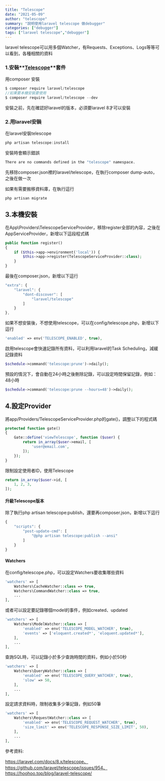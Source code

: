 ```yaml
---
title: "Telescope"
date: "2021-05-09"
author: "telescope"
summary: "說明使用laravel telescope 做debugger"
categories: ["debugger"]
tags: ["laravel telescope","debugger"]
---
```


laravel telescope可以用多個Watcher，有Requests、Exceptions、Logs等等可以看到，各種相關的資料

### 1.安裝**[Telescope](https://github.com/itsgoingd/clockwork)**套件

用composer 安裝

```javascript
$ composer require laravel/telescope
//如果要本機安裝要使用
$ composer require laravel/telescope --dev
```

安裝之前，先在確認好laravel的版本，必須要laravel 8才可以安裝

### 2.用laravel安裝

在laravel安裝telescope

```javascript
php artisan telescope:install
```

安裝時會顯示錯誤

```bash
There are no commands defined in the "telescope" namespace.
```

先移除composer.json裡的laravel/telescope，在執行composer dump-auto，之後在做一次

如果有需要搬移資料庫，在執行這行

```
php artisan migrate
```

## 3.本機安裝

在App\Providers\TelescopeServiceProvider，移除register全部的內容，之後在AppServiceProvider，新增以下這段程式碼

```php
public function register()
{
    if ($this->app->environment('local')) {
        $this->app->register(TelescopeServiceProvider::class);
    }
}
```

最後在composer.json，新增以下這行

```javascript
"extra": {
    "laravel": {
        "dont-discover": [
            "laravel/telescope"
        ]
    }
},
```

如果不想安裝後，不想使用telescope，可以在config/telescope.php，新增以下這行

```php
'enabled' => env('TELESCOPE_ENABLED', true),
```

啟用telescope會快速記錄所有資料，可以利用laravel的Task Scheduling，減緩記錄資料

```php
$schedule->command('telescope:prune')->daily();
```

預設的情況下，會自動在24小時之後刪除記錄，可以設定時間保留記錄，例如：48小時

```php
$schedule->command('telescope:prune --hours=48')->daily();
```

## 4.設定Provider

將app/Providers/TelescopeServiceProvider.php的gate()，調整以下的程式碼

```php
protected function gate()
{
    Gate::define('viewTelescope', function ($user) {
        return in_array($user->email, [
            'user@email.com',
        ]);
    });
}
```

限制設定使用者ID，使用Telescope

```php
return in_array($user->id, [
    1, 2, 3,
]);
```

#### 升級Telescope版本

除了執行php artisan telescope:publish，還要再composer.json，新增以下這行

```javascript
{
    "scripts": {
        "post-update-cmd": [
            "@php artisan telescope:publish --ansi"
        ]
    }
}
```

#### Watchers

在config/telescope.php，可以設定Watchers要收集哪些資料

```php
'watchers' => [
    Watchers\CacheWatcher::class => true,
    Watchers\CommandWatcher::class => true,
    ...
],
```

或者可以設定要記錄哪個model的事件，例如created、updated

```php
'watchers' => [
    Watchers\ModelWatcher::class => [
        'enabled' => env('TELESCOPE_MODEL_WATCHER', true),
        'events' => ['eloquent.created*', 'eloquent.updated*'],
    ],
    ...
],
```

查詢SQL時，可以記錄小於多少查詢時間的資料，例如小於50秒

```php
'watchers' => [
    Watchers\QueryWatcher::class => [
        'enabled' => env('TELESCOPE_QUERY_WATCHER', true),
        'slow' => 50,
    ],
    ...
],
```

設定請求資料時，限制收集多少筆記錄，例如50筆

```php
'watchers' => [
    Watchers\RequestWatcher::class => [
        'enabled' => env('TELESCOPE_REQUEST_WATCHER', true),
        'size_limit' => env('TELESCOPE_RESPONSE_SIZE_LIMIT', 50),
    ],
    ...
],
```

參考資料:

https://laravel.com/docs/8.x/telescope、https://github.com/laravel/telescope/issues/954、https://hoohoo.top/blog/laravel-telescope/
